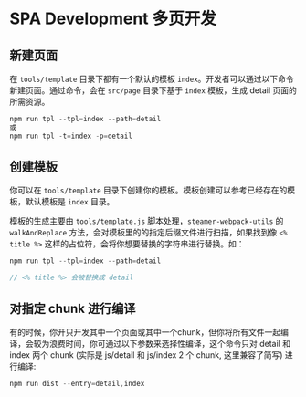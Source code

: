 # SPA Development 多页开发

## 新建页面
在 `tools/template` 目录下都有一个默认的模板 `index`。开发者可以通过以下命令新建页面。通过命令，会在 `src/page` 目录下基于 `index` 模板，生成 detail 页面的所需资源。

```javascript
npm run tpl --tpl=index --path=detail
或
npm run tpl -t=index -p=detail
```


## 创建模板

你可以在 `tools/template` 目录下创建你的模板。模板创建可以参考已经存在的模板，默认模板是 `index` 目录。

模板的生成主要由 `tools/template.js` 脚本处理，`steamer-webpack-utils` 的 `walkAndReplace` 方法，会对模板里的的指定后缀文件进行扫描，如果找到像 `<% title %>` 这样的占位符，会将你想要替换的字符串进行替换。如：

```javascript
npm run tpl --tpl=index --path=detail

// <% title %> 会被替换成 detail

```


## 对指定 chunk 进行编译
有的时候，你开只开发其中一个页面或其中一个chunk，但你将所有文件一起编译，会较为浪费时间，你可通过以下参数来选择性编译，这个命令只对 detail 和 index 两个 chunk (实际是 js/detail 和 js/index 2 个 chunk, 这里兼容了简写) 进行编译:

```javascript
npm run dist --entry=detail,index
```